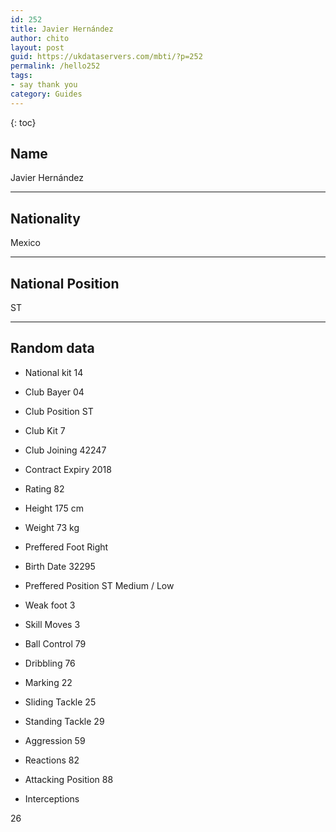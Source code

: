 ```yaml
---
id: 252
title: Javier Hernández
author: chito
layout: post
guid: https://ukdataservers.com/mbti/?p=252
permalink: /hello252
tags:
- say thank you
category: Guides
---
```



{: toc}

## Name  
Javier Hernández 

* * *

## Nationality  
Mexico 

* * *

## National Position  
ST 

* * *

## Random data 

  * National kit 
14 

  * Club 
Bayer 04 

  * Club Position 
ST 

  * Club Kit 
7 

  * Club Joining 
42247 

  * Contract Expiry 
2018 

  * Rating 
82 

  * Height 
175 cm 

  * Weight 
73 kg 

  * Preffered Foot 
Right 

  * Birth Date 
32295 

  * Preffered Position 
ST Medium / Low 

  * Weak foot 
3 

  * Skill Moves 
3 

  * Ball Control 
79 

  * Dribbling 
76 

  * Marking 
22 

  * Sliding Tackle 
25 

  * Standing Tackle 
29 

  * Aggression 
59 

  * Reactions 
82 

  * Attacking Position 
88 

  * Interceptions 

26